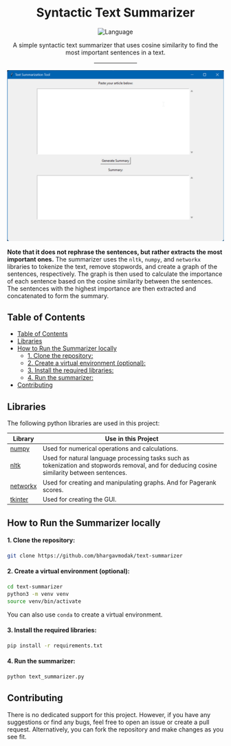 <h1 align="center">Syntactic Text Summarizer</h1>

<!-- Languages -->
<p align="center">
    <img src="https://img.shields.io/badge/Language-Python-blue?style=for-the-badge&logo=python" alt="Language">
</p>

<p align="center">
A simple syntactic text summarizer that uses cosine similarity to find the most important sentences in a text.
</p>
<hr style="width:100px; margin: 1rem auto;">

![alt text](image.png)

**Note that it does not rephrase the sentences, but rather extracts the most important ones.** The summarizer uses the `nltk`, `numpy`, and `networkx` libraries to tokenize the text, remove stopwords, and create a graph of the sentences, respectively. The graph is then used to calculate the importance of each sentence based on the cosine similarity between the sentences. The sentences with the highest importance are then extracted and concatenated to form the summary.

## Table of Contents
- [Table of Contents](#table-of-contents)
- [Libraries](#libraries)
- [How to Run the Summarizer locally](#how-to-run-the-summarizer-locally)
    - [1. Clone the repository:](#1-clone-the-repository)
    - [2. Create a virtual environment (optional):](#2-create-a-virtual-environment-optional)
    - [3. Install the required libraries:](#3-install-the-required-libraries)
    - [4. Run the summarizer:](#4-run-the-summarizer)
- [Contributing](#contributing)

## Libraries
The following python libraries are used in this project:


| Library                                                   | Use in this Project                                                                                                                          |
| --------------------------------------------------------- | -------------------------------------------------------------------------------------------------------------------------------------------- |
| [numpy](https://numpy.org/)                               | Used for numerical operations and calculations.                                                                                              |
| [nltk](https://www.nltk.org/)                             | Used for natural language processing tasks such as tokenization and stopwords removal, and for deducing cosine similarity between sentences. |
| [networkx](https://networkx.org/)                         | Used for creating and manipulating graphs. And for Pagerank scores.                                                                          |
| [tkinter](https://docs.python.org/3/library/tkinter.html) | Used for creating the GUI.                                                                                                                   |


## How to Run the Summarizer locally

#### 1. Clone the repository:
```bash
git clone https://github.com/bhargavmodak/text-summarizer
```

#### 2. Create a virtual environment (optional):
```bash
cd text-summarizer
python3 -m venv venv
source venv/bin/activate
```

You can also use `conda` to create a virtual environment.

#### 3. Install the required libraries:
```bash
pip install -r requirements.txt
```

#### 4. Run the summarizer:
```bash
python text_summarizer.py
```

## Contributing

There is no dedicated support for this project. However, if you have any suggestions or find any bugs, feel free to open an issue or create a pull request. Alternatively, you can fork the repository and make changes as you see fit.